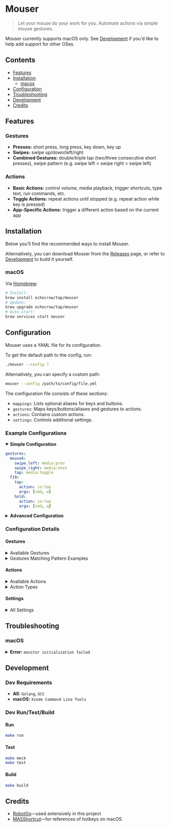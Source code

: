 # Mouser

> Let your mouse do your work for you. Automate actions via simple mouse gestures.

Mouser currently supports macOS only. See [Development](#development) if you'd like to help add support for other OSes.

## Contents

- [Features](#features)
- [Installation](#installation)
  - [macos](#macos)
- [Configuration](#configuration)
- [Troubleshooting](#troubleshooting)
- [Development](#development)
- [Credits](#credits)


## Features

### Gestures
- **Presses:** short press, long press, key down, key up
- **Swipes:** swipe up/down/left/right
- **Combined Gestures:** double/triple tap (two/three consecutive short presses), swipe pattern (e.g. swipe left > swipe right > swipe left)

### Actions
- **Basic Actions:** control volume, media playback, trigger shortcuts, type text, run commands, etc.
- **Toggle Actions:** repeat actions until stopped (e.g. repeat action while key is pressed)
- **App-Specific Actions:** trigger a different action based on the current app


## Installation

Below you'll find the recommended ways to install Mouser.

Alternatively, you can download Mouser from the [Releases](https://github.com/echocrow/Mouser/releases) page, or refer to [Development](#development) to build it yourself.

### macOS
Via [Homebrew](https://brew.sh/):
```sh
# Install:
brew install echocrow/tap/mouser
# Update:
brew upgrade echocrow/tap/mouser
# Auto-start:
brew services start mouser
```


## Configuration

Mouser uses a YAML file for its configuration.

To get the default path to the config, run:
```sh
./mouser --config ?
```

Alternatively, you can specify a custom path:
```sh
mouser --config /path/to/config/file.yml
```

The configuration file consists of these sections:
- `mappings`: Lists optional aliases for keys and buttons.
- `gestures`: Maps keys/buttons/aliases and gestures to actions.
- `actions`: Contains custom actions.
- `settings`: Controls additional settings.

### Example Configurations

<details open>
<summary title="View Simple Configuration"><strong>Simple Configuration</strong></summary>

```yaml
gestures:
  mouse4:
    swipe_left: media:prev
    swipe_right: media:next
    tap: media:toggle
  f19:
    tap:
      action: io:tap
      args: [cmd, w]
    hold:
      action: io:tap
      args: [cmd, q]
```
</details>

<details>
<summary title="View Advanced Configuration"><strong>Advanced Configuration</strong></summary>

```yaml
mappings:
  GOTO_PREV: f13
  GOTO_NEXT: f15
  VOL_DOWN: f11
  VOL_UP: f12
  MEDIA: mouse4
  CLOSE: mouse5

gestures:
  GOTO_PREV:
    key_down: mac:prev-tab:toggle:on
    key_up: mac:prev-tab:toggle:off
  GOTO_NEXT:
    key_down: mac:next-tab:toggle:on
    key_up: mac:next-tab:toggle:off
  VOL_DOWN:
    key_down: vol:down:toggle:on
    key_up: vol:down:toggle:off
  VOL_UP:
    key_down: vol:up:toggle:on
    key_up: vol:up:toggle:off
  MEDIA:
    swipe_left: media:prev
    swipe_right: media:next
    swipe_up: mac:open-media-player
    tap.tap: media:toggle
    hold: media:toggle
  CLOSE:
    tap: mac:smart-close-window
    hold: mac:quit-app

actions:

  mac:prev-tab:
    action: io:tap
    args: [ctrl, shift, tab]
  mac:next-tab:
    action: io:tap
    args: [ctrl, tab]

  vol:down:toggle:
    type: toggle
    action: vol:down
    init-delay: 100
    repeat-delay: 100
  vol:up:toggle:
    type: toggle
    action: vol:up
    init-delay: 100
    repeat-delay: 100

  mac:close-window:
    action: io:tap
    args: [cmd, w]
  mac:quit-app:
    action: io:tap
    args: [cmd, q]

  mac:open-media-player:
    action: os:open
    args: [/Applications/Spotify.app]

  mac:smart-close-window:
    type: app-branch
    branches:
      /Applications/MyCriticalApp.app: null
    fallback: mac:close-window

settings:
  toggles:
    init-delay: 250
    repeat-delay: 200
```
</details>

### Configuration Details

#### Gestures
<details>
<summary title="View Available Gestures">Available Gestures</summary>

- `key_down`
- `key_up`
- `tap`
- `hold`
- `swipe_up`
- `swipe_down`
- `swipe_left`
- `swipe_right`
</details>

<details>
<summary title="View Gestures Matching Pattern Examples">Gestures Matching Pattern Examples</summary>

- `swipe_up`: every `swipe_up` event.
- `tap.tap`: double-taps.
- `swipe_left.swipe_down.swipe_right.swipe_up`: when swiping ← ↓ → ↑.
</details>

#### Actions
<details>
<summary title="View Available Actions">Available Actions</summary>

- `vol:down`: decreases the audio volume level
- `vol:up`: increases the audio volume level
- `vol:mute`: toggles between muting and unmuting audio
- `media:toggle`: toggles between playing and pausing the current media
- `media:prev`: rewindes the current or jumps back to the previous media record
- `media:next`: forwards to the next media record
- `os:close-window`: closes the current window
- `misc:none`: does nothing

- `io:tap`: triggers a short key press & release; arguments:
	- _modifiers…_: optional modifiers to hold during the key tap, e.g.
	  `shift`, `cmd`, etc.
	- _key_: the name of the key to tap, e.g. `f1`, `a`, `enter` etc

- `io:type`: writes out the given text; arguments:
	- _text_: the text to type out

- `io:scroll`: triggers a scroll event; arguments:
	- _x_: the distance in pixels to scroll horizontally (left to right)
	- _y_: the distance in pixels to scroll vertically (top to bottom)

- `os:open`: opens a file or application; arguments:
	- _file_: the path to the file or application to open
	- _openArgs…_: list of extra arguments to pass to the open command

- `os:cmd`: runs a custom command; arguments:
	- _cmd_: the command name or path
	- _cmdArgs…_: list of extra arguments to pass to the command

- `misc:sleep`: pauses action execution for a given time; arguments:
	- _duration_: the duration of the pause in milliseconds > 0
</details>

<details>
<summary title="View Action Types">Action Types</summary>

```yaml
actions:

  # Simple actions.
  my-action: some-action
  my-action-with-args:
    action: some-action
    args: [12, 34]

  # Toggle actions.
  my-toggle-with-delay:
    type: toggle
    action: some-toggled-action
    init-delay: 500
  my-fast-toggle:
    type: toggle
    action:
      action: some-toggled-action
      args: [56, 78]
    init-delay: 50
    repeat-delay: 0

  # App-specific actions.
  my-app-actions:
    type: app-branch
    branches:
      /Applications/MyApp1.app: some-app1-action
      /Applications/MyApp2.app:
        action: some-app2-action
        args: [foo, bar]
    fallback: some-fallback-action
```
</details>

#### Settings
<details>
<summary title="View All Settings">All Settings</summary>

```yaml
# All times are in milliseconds.
# All distances are in pixels.
settings:

  # Enable verbose logging.
  debug: false

  gestures:
    # Min time before a subsequent gesture starts a new gesture combo.
    ttl: 500
    # Max time until a press-and-release is considered a short press ("tap")
    # instead of a long press ("hold").
    short-press-ttl: 500
    # Max number of gestures in a given gesture combo.
    cap: 8

  swipes:
    # Min distance until mouse movement is considered a swipe.
    min-dist: 30
    # Max time repetitive identical swipe directions are surpressed.
    throttle: 250
    # Tick rate determining how often the current mouse position is checked for
    # a potential swipe gesture.
    poll-rate: 100

  toggles:
    # Default delay between the first action trigger and subsequent repeats.
    init-delay: 200
    # Default delay between subsequent repeats.
    repeat-delay: 100
```
</details>


## Troubleshooting

### macOS
<details>
<summary title="View Error: monitor initialization failed"><strong>Error:</strong> <code>monitor initialization failed</code></summary>

Ensure you have granted the app the necessary permissions:
1. Go to _System Perferences > Security & Privacy > Privacy > Accessibility_.
1. Enable _mouser_.
1. Restart Mouser.
</details>


## Development

### Dev Requirements

- **All:** `Golang`, `GCC`
- **macOS:** `Xcode Command Line Tools`

### Dev Run/Test/Build
#### Run
```sh
make run
```
#### Test
```sh
make mock
make test
```
#### Build
```sh
make build
```


## Credits

- [RobotGo](https://github.com/go-vgo/robotgo)—used extensively in this project
- [MASShortcut](https://github.com/shpakovski/MASShortcut)—for references of hotkeys on macOS
